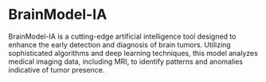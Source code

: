 # BrainModel-IA
BrainModel-IA is a cutting-edge artificial intelligence tool designed to enhance the early detection and diagnosis of brain tumors. Utilizing sophisticated algorithms and deep learning techniques, this model analyzes medical imaging data, including MRI, to identify patterns and anomalies indicative of tumor presence.
